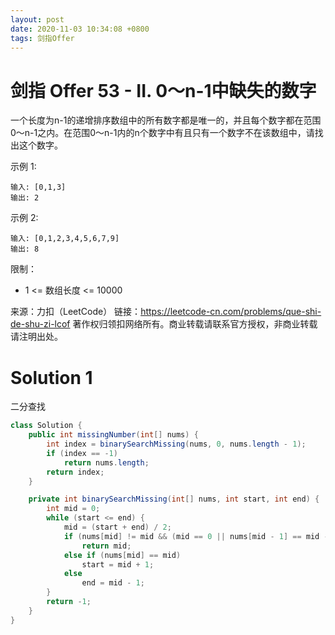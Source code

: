```yaml
---
layout: post
date: 2020-11-03 10:34:08 +0800
tags: 剑指Offer
---
```


# 剑指 Offer 53 - II. 0～n-1中缺失的数字

一个长度为n-1的递增排序数组中的所有数字都是唯一的，并且每个数字都在范围0～n-1之内。在范围0～n-1内的n个数字中有且只有一个数字不在该数组中，请找出这个数字。

示例 1:
```
输入: [0,1,3]
输出: 2
```
示例 2:
```
输入: [0,1,2,3,4,5,6,7,9]
输出: 8
```
限制：
+ 1 <= 数组长度 <= 10000

来源：力扣（LeetCode）
链接：https://leetcode-cn.com/problems/que-shi-de-shu-zi-lcof
著作权归领扣网络所有。商业转载请联系官方授权，非商业转载请注明出处。

# Solution 1
二分查找  
``` java
class Solution {
    public int missingNumber(int[] nums) {
        int index = binarySearchMissing(nums, 0, nums.length - 1);
        if (index == -1)
            return nums.length;
        return index;
    }

    private int binarySearchMissing(int[] nums, int start, int end) {
        int mid = 0;
        while (start <= end) {
            mid = (start + end) / 2;
            if (nums[mid] != mid && (mid == 0 || nums[mid - 1] == mid - 1))
                return mid;
            else if (nums[mid] == mid)
                start = mid + 1;
            else
                end = mid - 1;
        }
        return -1;
    }
}
```